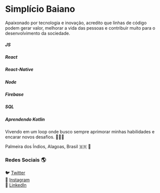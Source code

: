 # Simplício Baiano

Apaixonado por tecnologia e inovação, acredito que linhas de código podem gerar valor, melhorar a vida das pessoas e contribuir muito para o desenvolvimento da sociedade. 

##### JS
##### React
##### React-Native
##### Node
##### Firebase
##### SQL

##### Aprendendo Kotlin 

Vivendo em um loop onde busco sempre aprimorar minhas habilidades e encarar novos desafios. 💪💪💪

Palmeira dos Índios, Alagoas, Brasil 🇧🇷 📌 

### Redes Sociais 🌎

🐦 [Twitter](https://twitter.com/BaianoSimplicio) <br>
📸 [Instagram](https://www.instagram.com/simpliciobaiano/) <br>
💼 [LinkedIn](https://www.linkedin.com/in/simpl%C3%ADcio-baiano-1825b319a/) <br>

<!--
**Simplicio-b/Simplicio-b** is a ✨ _special_ ✨ repository because its `README.md` (this file) appears on your GitHub profile.

Here are some ideas to get you started:

- 🔭 I’m currently working on ...
- 🌱 I’m currently learning ...
- 👯 I’m looking to collaborate on ...
- 🤔 I’m looking for help with ...
- 💬 Ask me about ...
- 📫 How to reach me: ...
- 😄 Pronouns: ...
- ⚡ Fun fact: ...
-->
